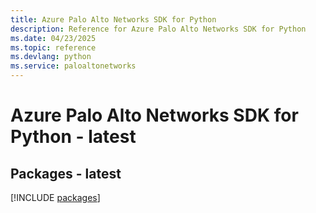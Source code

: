 ```yaml
---
title: Azure Palo Alto Networks SDK for Python
description: Reference for Azure Palo Alto Networks SDK for Python
ms.date: 04/23/2025
ms.topic: reference
ms.devlang: python
ms.service: paloaltonetworks
---
```

# Azure Palo Alto Networks SDK for Python - latest
## Packages - latest
[!INCLUDE [packages](palo-alto-networks-index.md)]